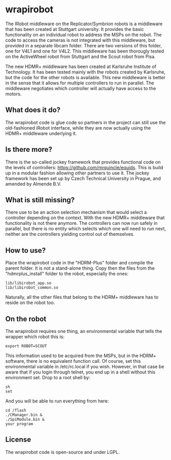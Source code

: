 # wrapirobot

The IRobot middleware on the Replicator/Symbrion robots is a middleware that has been created at Stuttgart university. It provides the basic functionality on an individual robot to address the MSPs on the robot. The code to access the cameras is not integrated with this middleware, but provided in a separate libcam folder. There are two versions of this folder, one for V4L1 and one for V4L2. This middleware has been thorougly tested on the ActiveWheel robot from Stuttgart and the Scout robot from Pisa. 

The new HDMR+ middleware has been created at Karlsruhe Institute of Technology. It has been tested mainly with the robots created by Karlsruhe, but the code for the other robots is available. This new middleware is better in the sense that it allows for multiple controllers to run in parallel. The middleware negotiates which controller will actually have access to the motors.

## What does it do?

The wrapirobot code is glue code so partners in the project can still use the old-fashioned iRobot interface, while they are now actually using the HDMR+ middleware underlying it.

## Is there more?

There is the so-called jockey framework that provides functional code on the levels of controllers: https://github.com/mrquincle/equids. This is build up in a modular fashion allowing other partners to use it. The jockey framework has been set up by Czech Technical University in Prague, and amended by Almende B.V.

## What is still missing?

There use to be an action selection mechanism that would select a controller depending on the context. With the new HDMR+ middleware that functionality is not there anymore. The controllers can now run safely in parallel, but there is no entity which selects which one will need to run next, neither are the controllers yielding control out of themselves.

## How to use?

Place the wrapirobot code in the "HDRM-Plus" folder and compile the parent folder. It is not a stand-alone thing. Copy then the files from the "hdmrplus_install" folder to the robot, especially the ones:

    lib/libirobot_app.so
    lib/libirobot_common.so

Naturally, all the other files that belong to the HDRM+ middleware has to reside on the robot too.

## On the robot

The wrapirobot requires one thing, an environmental variable that tells the wrapper which robot this is:

    export ROBOT=SCOUT

This information used to be acquired from the MSPs, but in the HDRM+ software, there is no equivalent function call. Of course, set this environmental variable in /etc/rc.local if you wish. However, in that case be aware that if you login through telnet, you end up in a shell without this environment set. Drop to a root shell by:

    sh
    set

And you will be able to run everything from here:

    cd /flash
    ./CManager.bin &
    ./SpiModule.bin &
    your program

## License

The wrapirobot code is open-source and under LGPL.
